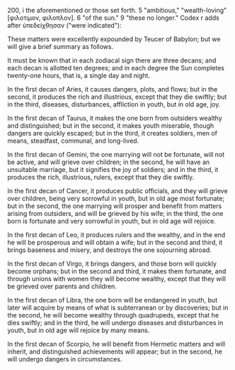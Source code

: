 200, i the aforementioned or those set forth. 5 "ambitious," "wealth-loving" [φιλοτιμον, φιλοπλον]. 6 "of the sun." 9 "these no longer." Codex r adds after ὑπεδείχθησαν ("were indicated"):

These matters were excellently expounded by Teucer of Babylon; but we will give a brief summary as follows.

It must be known that in each zodiacal sign there are three decans; and each decan is allotted ten degrees; and in each degree the Sun completes twenty-one hours, that is, a single day and night.

In the first decan of Aries, it causes dangers, plots, and flows; but in the second, it produces the rich and illustrious, except that they die swiftly; but in the third, diseases, disturbances, affliction in youth, but in old age, joy.

In the first decan of Taurus, it makes the one born from outsiders wealthy and distinguished; but in the second, it makes youth miserable, though dangers are quickly escaped; but in the third, it creates soldiers, men of means, steadfast, communal, and long-lived.

In the first decan of Gemini, the one marrying will not be fortunate, will not be active, and will grieve over children; in the second, he will have an unsuitable marriage, but it signifies the joy of soldiers; and in the third, it produces the rich, illustrious, rulers, except that they die swiftly.

In the first decan of Cancer, it produces public officials, and they will grieve over children, being very sorrowful in youth, but in old age most fortunate; but in the second, the one marrying will prosper and benefit from matters arising from outsiders, and will be grieved by his wife; in the third, the one born is fortunate and very sorrowful in youth, but in old age will rejoice.

In the first decan of Leo, it produces rulers and the wealthy, and in the end he will be prosperous and will obtain a wife; but in the second and third, it brings baseness and misery, and destroys the one sojourning abroad.

In the first decan of Virgo, it brings dangers, and those born will quickly become orphans; but in the second and third, it makes them fortunate, and through unions with women they will become wealthy, except that they will be grieved over parents and children.

In the first decan of Libra, the one born will be endangered in youth, but later will acquire by means of what is subterranean or by discoveries; but in the second, he will become wealthy through quadrupeds, except that he dies swiftly; and in the third, he will undergo diseases and disturbances in youth, but in old age will rejoice by many means.

In the first decan of Scorpio, he will benefit from Hermetic matters and will inherit, and distinguished achievements will appear; but in the second, he will undergo dangers in circumstances.
